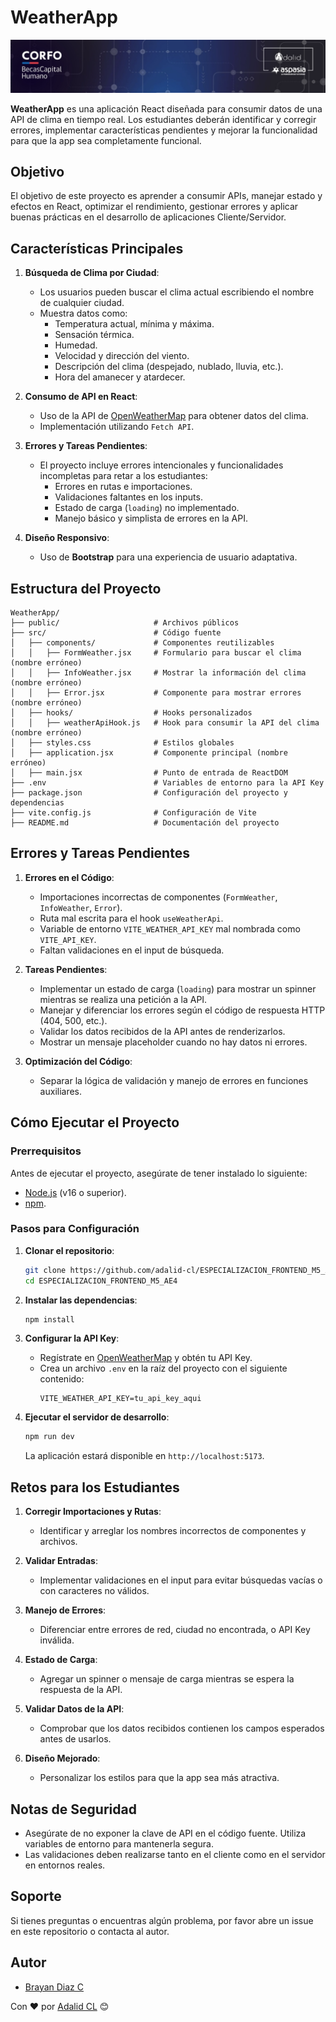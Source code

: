 # WeatherApp

![Adalid Logo](src/assets/logo.jpeg)

**WeatherApp** es una aplicación React diseñada para consumir datos de una API de clima en tiempo real. Los estudiantes deberán identificar y corregir errores, implementar características pendientes y mejorar la funcionalidad para que la app sea completamente funcional.

## Objetivo

El objetivo de este proyecto es aprender a consumir APIs, manejar estado y efectos en React, optimizar el rendimiento, gestionar errores y aplicar buenas prácticas en el desarrollo de aplicaciones Cliente/Servidor.

## Características Principales

1. **Búsqueda de Clima por Ciudad**:

   - Los usuarios pueden buscar el clima actual escribiendo el nombre de cualquier ciudad.
   - Muestra datos como:
     - Temperatura actual, mínima y máxima.
     - Sensación térmica.
     - Humedad.
     - Velocidad y dirección del viento.
     - Descripción del clima (despejado, nublado, lluvia, etc.).
     - Hora del amanecer y atardecer.

2. **Consumo de API en React**:

   - Uso de la API de [OpenWeatherMap](https://openweathermap.org/) para obtener datos del clima.
   - Implementación utilizando `Fetch API`.

3. **Errores y Tareas Pendientes**:

   - El proyecto incluye errores intencionales y funcionalidades incompletas para retar a los estudiantes:
     - Errores en rutas e importaciones.
     - Validaciones faltantes en los inputs.
     - Estado de carga (`loading`) no implementado.
     - Manejo básico y simplista de errores en la API.

4. **Diseño Responsivo**:
   - Uso de **Bootstrap** para una experiencia de usuario adaptativa.

## Estructura del Proyecto

```plaintext
WeatherApp/
├── public/                     # Archivos públicos
├── src/                        # Código fuente
│   ├── components/             # Componentes reutilizables
│   │   ├── FormWeather.jsx     # Formulario para buscar el clima (nombre erróneo)
│   │   ├── InfoWeather.jsx     # Mostrar la información del clima (nombre erróneo)
│   │   ├── Error.jsx           # Componente para mostrar errores (nombre erróneo)
│   ├── hooks/                  # Hooks personalizados
│   │   ├── weatherApiHook.js   # Hook para consumir la API del clima (nombre erróneo)
│   ├── styles.css              # Estilos globales
│   ├── application.jsx         # Componente principal (nombre erróneo)
│   ├── main.jsx                # Punto de entrada de ReactDOM
├── .env                        # Variables de entorno para la API Key
├── package.json                # Configuración del proyecto y dependencias
├── vite.config.js              # Configuración de Vite
├── README.md                   # Documentación del proyecto
```

## Errores y Tareas Pendientes

1. **Errores en el Código**:

   - Importaciones incorrectas de componentes (`FormWeather`, `InfoWeather`, `Error`).
   - Ruta mal escrita para el hook `useWeatherApi`.
   - Variable de entorno `VITE_WEATHER_API_KEY` mal nombrada como `VITE_API_KEY`.
   - Faltan validaciones en el input de búsqueda.

2. **Tareas Pendientes**:

   - Implementar un estado de carga (`loading`) para mostrar un spinner mientras se realiza una petición a la API.
   - Manejar y diferenciar los errores según el código de respuesta HTTP (404, 500, etc.).
   - Validar los datos recibidos de la API antes de renderizarlos.
   - Mostrar un mensaje placeholder cuando no hay datos ni errores.

3. **Optimización del Código**:
   - Separar la lógica de validación y manejo de errores en funciones auxiliares.

## Cómo Ejecutar el Proyecto

### Prerrequisitos

Antes de ejecutar el proyecto, asegúrate de tener instalado lo siguiente:

- [Node.js](https://nodejs.org/) (v16 o superior).
- [npm](https://www.npmjs.com/).

### Pasos para Configuración

1. **Clonar el repositorio**:

   ```bash
   git clone https://github.com/adalid-cl/ESPECIALIZACION_FRONTEND_M5_AE4.git
   cd ESPECIALIZACION_FRONTEND_M5_AE4
   ```

2. **Instalar las dependencias**:

   ```bash
   npm install
   ```

3. **Configurar la API Key**:

   - Regístrate en [OpenWeatherMap](https://openweathermap.org/) y obtén tu API Key.
   - Crea un archivo `.env` en la raíz del proyecto con el siguiente contenido:
     ```plaintext
     VITE_WEATHER_API_KEY=tu_api_key_aqui
     ```

4. **Ejecutar el servidor de desarrollo**:
   ```bash
   npm run dev
   ```
   La aplicación estará disponible en `http://localhost:5173`.

## Retos para los Estudiantes

1. **Corregir Importaciones y Rutas**:

   - Identificar y arreglar los nombres incorrectos de componentes y archivos.

2. **Validar Entradas**:

   - Implementar validaciones en el input para evitar búsquedas vacías o con caracteres no válidos.

3. **Manejo de Errores**:

   - Diferenciar entre errores de red, ciudad no encontrada, o API Key inválida.

4. **Estado de Carga**:

   - Agregar un spinner o mensaje de carga mientras se espera la respuesta de la API.

5. **Validar Datos de la API**:

   - Comprobar que los datos recibidos contienen los campos esperados antes de usarlos.

6. **Diseño Mejorado**:
   - Personalizar los estilos para que la app sea más atractiva.

## Notas de Seguridad

- Asegúrate de no exponer la clave de API en el código fuente. Utiliza variables de entorno para mantenerla segura.
- Las validaciones deben realizarse tanto en el cliente como en el servidor en entornos reales.

## Soporte

Si tienes preguntas o encuentras algún problema, por favor abre un issue en este repositorio o contacta al autor.

## Autor

- [Brayan Diaz C](https://github.com/brayandiazc)

Con ❤️ por [Adalid CL](https://github.com/adalid-cl) 😊
